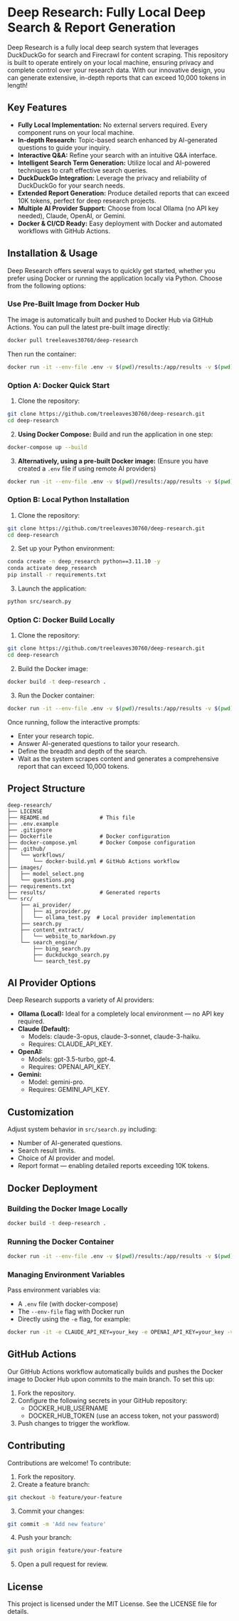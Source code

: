 # Deep Research: Fully Local Deep Search & Report Generation

Deep Research is a fully local deep search system that leverages DuckDuckGo for search and Firecrawl for content scraping. This repository is built to operate entirely on your local machine, ensuring privacy and complete control over your research data. With our innovative design, you can generate extensive, in-depth reports that can exceed 10,000 tokens in length!

## Key Features

- **Fully Local Implementation:** No external servers required. Every component runs on your local machine.
- **In-depth Research:** Topic-based search enhanced by AI-generated questions to guide your inquiry.
- **Interactive Q&A:** Refine your search with an intuitive Q&A interface.
- **Intelligent Search Term Generation:** Utilize local and AI-powered techniques to craft effective search queries.
- **DuckDuckGo Integration:** Leverage the privacy and reliability of DuckDuckGo for your search needs.
- **Extended Report Generation:** Produce detailed reports that can exceed 10K tokens, perfect for deep research projects.
- **Multiple AI Provider Support:** Choose from local Ollama (no API key needed), Claude, OpenAI, or Gemini.
- **Docker & CI/CD Ready:** Easy deployment with Docker and automated workflows with GitHub Actions.

## Installation & Usage

Deep Research offers several ways to quickly get started, whether you prefer using Docker or running the application locally via Python. Choose from the following options:

### Use Pre-Built Image from Docker Hub

The image is automatically built and pushed to Docker Hub via GitHub Actions. You can pull the latest pre-built image directly:

```sh
docker pull treeleaves30760/deep-research
```

Then run the container:

```sh
docker run -it --env-file .env -v $(pwd)/results:/app/results -v $(pwd)/search_results:/app/search_results treeleaves30760/deep-research
```

### Option A: Docker Quick Start

1. Clone the repository:

```sh
git clone https://github.com/treeleaves30760/deep-research.git
cd deep-research
```

2. **Using Docker Compose:** Build and run the application in one step:

```sh
docker-compose up --build
```

3. **Alternatively, using a pre-built Docker image:** (Ensure you have created a `.env` file if using remote AI providers)

```sh
docker run -it --env-file .env -v $(pwd)/results:/app/results -v $(pwd)/search_results:/app/search_results deep-research
```

### Option B: Local Python Installation

1. Clone the repository:

```sh
git clone https://github.com/treeleaves30760/deep-research.git
cd deep-research
```

2. Set up your Python environment:

```sh
conda create -n deep_research python==3.11.10 -y
conda activate deep_research
pip install -r requirements.txt
```

3. Launch the application:

```sh
python src/search.py
```

### Option C: Docker Build Locally

1. Clone the repository:

```sh
git clone https://github.com/treeleaves30760/deep-research.git
cd deep-research
```

2. Build the Docker image:

```sh
docker build -t deep-research .
```

3. Run the Docker container:

```sh
docker run -it --env-file .env -v $(pwd)/results:/app/results -v $(pwd)/search_results:/app/search_results deep-research
```

Once running, follow the interactive prompts:
- Enter your research topic.
- Answer AI-generated questions to tailor your research.
- Define the breadth and depth of the search.
- Wait as the system scrapes content and generates a comprehensive report that can exceed 10,000 tokens.

## Project Structure

```
deep-research/
├── LICENSE
├── README.md                # This file
├── .env.example
├── .gitignore
├── Dockerfile               # Docker configuration
├── docker-compose.yml       # Docker Compose configuration
├── .github/
│   └── workflows/
│       └── docker-build.yml # GitHub Actions workflow
├── images/
│   ├── model_select.png
│   └── questions.png
├── requirements.txt
├── results/                 # Generated reports
└── src/
    ├── ai_provider/
    │   ├── ai_provider.py
    │   └── ollama_test.py  # Local provider implementation
    ├── search.py
    ├── content_extract/
    │   └── website_to_markdown.py
    └── search_engine/
        ├── bing_search.py
        ├── duckduckgo_search.py
        └── search_test.py
```

## AI Provider Options

Deep Research supports a variety of AI providers:

- **Ollama (Local):** Ideal for a completely local environment — no API key required.
- **Claude (Default):**
  - Models: claude-3-opus, claude-3-sonnet, claude-3-haiku.
  - Requires: CLAUDE_API_KEY.
- **OpenAI:**
  - Models: gpt-3.5-turbo, gpt-4.
  - Requires: OPENAI_API_KEY.
- **Gemini:**
  - Model: gemini-pro.
  - Requires: GEMINI_API_KEY.

## Customization

Adjust system behavior in `src/search.py` including:

- Number of AI-generated questions.
- Search result limits.
- Choice of AI provider and model.
- Report format — enabling detailed reports exceeding 10K tokens.

## Docker Deployment

### Building the Docker Image Locally

```sh
docker build -t deep-research .
```

### Running the Docker Container

```sh
docker run -it --env-file .env -v $(pwd)/results:/app/results -v $(pwd)/search_results:/app/search_results deep-research
```

### Managing Environment Variables

Pass environment variables via:
- A `.env` file (with docker-compose)
- The `--env-file` flag with Docker run
- Directly using the `-e` flag, for example:

```sh
docker run -it -e CLAUDE_API_KEY=your_key -e OPENAI_API_KEY=your_key -v $(pwd)/results:/app/results deep-research
```

## GitHub Actions

Our GitHub Actions workflow automatically builds and pushes the Docker image to Docker Hub upon commits to the main branch. To set this up:

1. Fork the repository.
2. Configure the following secrets in your GitHub repository:
   - DOCKER_HUB_USERNAME
   - DOCKER_HUB_TOKEN (use an access token, not your password)
3. Push changes to trigger the workflow.

## Contributing

Contributions are welcome! To contribute:

1. Fork the repository.
2. Create a feature branch:

```sh
git checkout -b feature/your-feature
```

3. Commit your changes:

```sh
git commit -m 'Add new feature'
```

4. Push your branch:

```sh
git push origin feature/your-feature
```

5. Open a pull request for review.

## License

This project is licensed under the MIT License. See the LICENSE file for details.
